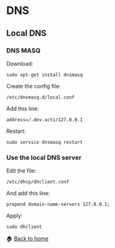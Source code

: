 DNS
======


Local DNS
------

### DNS MASQ

Download:
```
sudo apt-get install dnsmasq
```

Create the config file:
```
/etc/dnsmasq.d/local.conf
```

Add this line:
```
address=/.dev.acti/127.0.0.1
```

Restart:
```
sudo service dnsmasq restart
```

### Use the local DNS server

Edit the file:
```
/etc/dhcp/dhclient.conf
```

And add this line:
```
prepend domain-name-servers 127.0.0.1;
```

Apply:
```
sudo dhclient
```


:house: [Back to home](../../)
